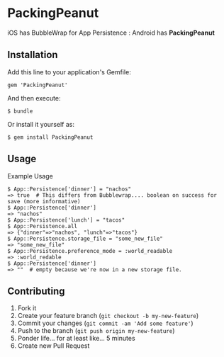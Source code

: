 # PackingPeanut

iOS has BubbleWrap for App Persistence : Android has **PackingPeanut**

## Installation

Add this line to your application's Gemfile:

    gem 'PackingPeanut'

And then execute:

    $ bundle

Or install it yourself as:

    $ gem install PackingPeanut

## Usage

Example Usage
```
$ App::Persistence['dinner'] = "nachos"
=> true  # This differs from Bubblewrap.... boolean on success for save (more informative)
$ App::Persistence['dinner'] 
=> "nachos"
$ App::Persistence['lunch'] = "tacos"
$ App::Persistence.all
=> {"dinner"=>"nachos", "lunch"=>"tacos"}
$ App::Persistence.storage_file = "some_new_file"
=> "some_new_file"
$ App::Persistence.preference_mode = :world_readable
=> :world_redable
$ App::Persistence['dinner']
=> ""  # empty because we're now in a new storage file.

```

## Contributing

1. Fork it
2. Create your feature branch (`git checkout -b my-new-feature`)
3. Commit your changes (`git commit -am 'Add some feature'`)
4. Push to the branch (`git push origin my-new-feature`)
5. Ponder life... for at least like... 5 minutes
6. Create new Pull Request
